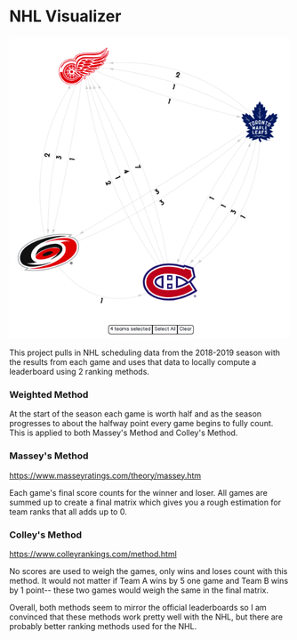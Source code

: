 # NHL Visualizer

<p align="center">
  <img src="screenshots/graph_view.png">
</p>

This project pulls in NHL scheduling data from the 2018-2019 season with the results from each game and uses that data to locally compute a leaderboard using 2 ranking methods. 

### Weighted Method

At the start of the season each game is worth half and as the season progresses to about the halfway point every game begins to fully count. This is applied to both Massey's Method and Colley's Method.

### Massey's Method
https://www.masseyratings.com/theory/massey.htm

Each game's final score counts for the winner and loser. All games are summed up to create a final matrix which gives you a rough estimation for team ranks that all adds up to 0.


### Colley's Method
https://www.colleyrankings.com/method.html

No scores are used to weigh the games, only wins and loses count with this method. It would not matter if Team A wins by 5 one game and Team B wins by 1 point-- these two games would weigh the same in the final matrix.

Overall, both methods seem to mirror the official leaderboards so I am convinced that these methods work pretty well with the NHL, but there are probably better ranking methods used for the NHL.
